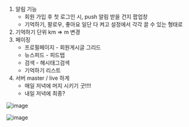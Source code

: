 1. 알림 기능
    - 회원 가입 후 첫 로그인 시, push  알림 받을 건지 팝업창
    - 기억하기, 팔로우, 좋아요 일단 다 켜고 설정에서 각각 끌 수 있는 형태로
2. 기억하기 단위 km ⇒ m 변경
3. 페이징
    - 프로필페이지 - 회원게시글 그리드
    - 뉴스피드 - 피드탭
    - 검색 - 해시태그검색
    - 기억하기 리스트
4. 서버 master / live 하게 
    - 매일 저녁에 머지 시키기 굿!!!!
    - 내일 저녁에 최종?

![image](uploads/9ec9340797891ca56a674276ac8d4f79/image.png)

![image](uploads/8889c15dcb345f7d2538dad4b7ca0c58/image.png)

